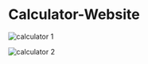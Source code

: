 # Calculator-Website

![calculator 1](https://user-images.githubusercontent.com/97787178/156941977-d67ec4da-7028-41eb-9ddd-caa41dfe487c.png)

![calculator 2](https://user-images.githubusercontent.com/97787178/156942032-f9dc3d6c-cb8e-4532-8224-46bfdabda55c.png)

